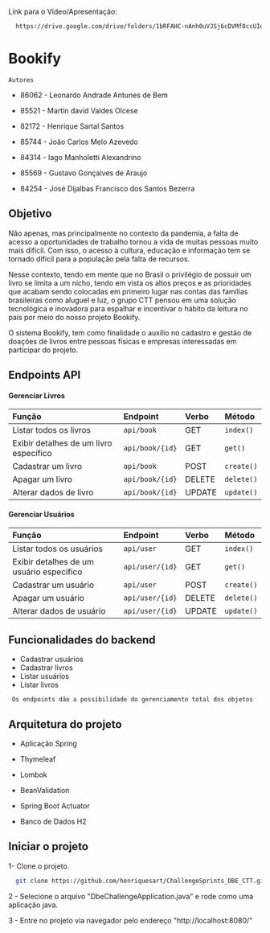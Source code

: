 Link para o Vídeo/Apresentação:
```bash
  https://drive.google.com/drive/folders/1bRFAHC-nAnh0uVJSj6cDVMf8ccUIoFvj
```

# Bookify


`Autores`

- 86062 - Leonardo Andrade Antunes de Bem

- 85521 - Martin david Valdes Olcese

- 82172 - Henrique Sartal Santos

- 85744 - João Carlos Melo Azevedo

- 84314 - Iago Manholetti Alexandrino

- 85569 - Gustavo Gonçalves de Araujo

- 84254 - José Dijalbas Francisco dos Santos Bezerra


## Objetivo
Não apenas, mas principalmente no contexto da pandemia, a falta de acesso a oportunidades de trabalho tornou a vida de muitas pessoas muito mais difícil. Com isso, o acesso à cultura, educação e informação tem se tornado difícil para a população pela falta de recursos.  

Nesse contexto, tendo em mente que no Brasil o privilégio de possuir um livro se limita a um nicho, tendo em vista os altos preços e as prioridades que acabam sendo colocadas em primeiro lugar nas contas das famílias brasileiras como aluguel e luz, o grupo CTT pensou em uma solução tecnológica e inovadora para espalhar e incentivar o hábito da leitura no país por meio do nosso projeto Bookify. 

O sistema Bookify, tem como finalidade o auxílio no cadastro e gestão de doações de livros entre pessoas físicas e empresas interessadas em participar do projeto. 





## Endpoints API

#### Gerenciar Livros

| Função | Endpoint    | Verbo                      | Método   |
| :- | :- | :- | :- |
| Listar todos os livros               | `api/book` | GET | `index()` |
| Exibir detalhes de um livro específico | `api/book/{id}` | GET | `get()` |
| Cadastrar um livro                     | `api/book` | POST | `create()` |
| Apagar um livro                        | `api/book/{id}` | DELETE | `delete()` |
| Alterar dados de livro                 | `api/book/{id}` | UPDATE | `update()` |

#### Gerenciar Usuários

| Função | Endpoint    | Verbo                      | Método   |
| :- | :- | :- | :- |
| Listar todos os usuários                 | `api/user` | GET | `index()` |
| Exibir detalhes de um usuário específico | `api/user/{id}` | GET | `get()` |
| Cadastrar um usuário                     | `api/user` | POST | `create()` |
| Apagar um usuário                        | `api/user/{id}` | DELETE | `delete()` |
| Alterar dados de usuário                 | `api/user/{id}` | UPDATE | `update()` |


  
## Funcionalidades do backend

- Cadastrar usuários
- Cadastrar livros
- Listar usuários
- Listar livros

` Os endpoints dão a possibilidade do gerenciamento total dos objetos`

## Arquitetura do projeto

- Aplicação Spring

- Thymeleaf

- Lombok

- BeanValidation

- Spring Boot Actuator

- Banco de Dados H2
## Iniciar o projeto

1- Clone o projeto.

```bash
  git clone https://github.com/henriquesart/ChallengeSprints_DBE_CTT.git
```
2 - Selecione o arquivo "DbeChallengeApplication.java" e rode como uma aplicação java.

3 - Entre no projeto via navegador pelo endereço "http://localhost:8080/"

  
